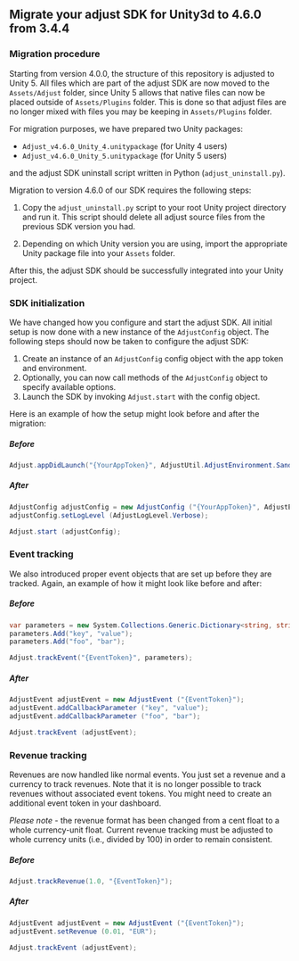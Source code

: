 ## Migrate your adjust SDK for Unity3d to 4.6.0 from 3.4.4

### Migration procedure

Starting from version 4.0.0, the structure of this repository is adjusted to Unity 5. All files which are part of the
adjust SDK are now moved to the `Assets/Adjust` folder, since Unity 5 allows that native files can now be placed 
outside of `Assets/Plugins` folder. This is done so that adjust files are no longer mixed with files you may be 
keeping in `Assets/Plugins` folder.

For migration purposes, we have prepared two Unity packages:

  * `Adjust_v4.6.0_Unity_4.unitypackage` (for Unity 4 users)
  * `Adjust_v4.6.0_Unity_5.unitypackage` (for Unity 5 users)
  
and the adjust SDK uninstall script written in Python (`adjust_uninstall.py`).

Migration to version 4.6.0 of our SDK requires the following steps:

1. Copy the `adjust_uninstall.py` script to your root Unity project directory and run it. This script should
delete all adjust source files from the previous SDK version you had.

2. Depending on which Unity version you are using, import the appropriate Unity package file into your `Assets` folder.

After this, the adjust SDK should be successfully integrated into your Unity project.

### SDK initialization

We have changed how you configure and start the adjust SDK. All initial setup is now done with a new 
instance of the `AdjustConfig` object. The following steps should now be taken to configure the adjust SDK:

1. Create an instance of an `AdjustConfig` config object with the app token and environment.
2. Optionally, you can now call methods of the `AdjustConfig` object to specify available options.
3. Launch the SDK by invoking `Adjust.start` with the config object.

Here is an example of how the setup might look before and after the migration:

##### Before

```cs
Adjust.appDidLaunch("{YourAppToken}", AdjustUtil.AdjustEnvironment.Sandbox, AdjustUtil.LogLevel.Verbose, false);
```

##### After

```cs
AdjustConfig adjustConfig = new AdjustConfig ("{YourAppToken}", AdjustEnvironment.Sandbox);
adjustConfig.setLogLevel (AdjustLogLevel.Verbose);

Adjust.start (adjustConfig);
```

### Event tracking

We also introduced proper event objects that are set up before they are tracked. Again, an example of how it 
might look like before and after:

##### Before

```cs
var parameters = new System.Collections.Generic.Dictionary<string, string> (2);
parameters.Add("key", "value");
parameters.Add("foo", "bar");

Adjust.trackEvent("{EventToken}", parameters);
```

##### After

```cs
AdjustEvent adjustEvent = new AdjustEvent ("{EventToken}");
adjustEvent.addCallbackParameter ("key", "value");
adjustEvent.addCallbackParameter ("foo", "bar");

Adjust.trackEvent (adjustEvent);
```

### Revenue tracking

Revenues are now handled like normal events. You just set a revenue and a currency to track revenues. 
Note that it is no longer possible to track revenues without associated event tokens. You might need 
to create an additional event token in your dashboard.

*Please note* - the revenue format has been changed from a cent float to a whole currency-unit float. 
Current revenue tracking must be adjusted to whole currency units (i.e., divided by 100) in order to 
remain consistent.

##### Before

```cs
Adjust.trackRevenue(1.0, "{EventToken}");
```

##### After

```cs
AdjustEvent adjustEvent = new AdjustEvent ("{EventToken}");
adjustEvent.setRevenue (0.01, "EUR");

Adjust.trackEvent (adjustEvent);
```
